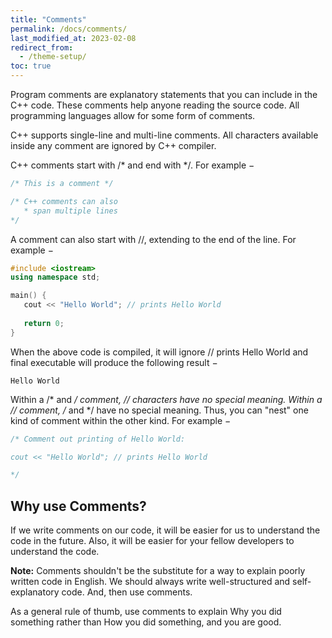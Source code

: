 ```yaml
---
title: "Comments"
permalink: /docs/comments/
last_modified_at: 2023-02-08
redirect_from:
  - /theme-setup/
toc: true
---
```

Program comments are explanatory statements that you can include in the C++ code. These comments help anyone reading the source code. All programming languages allow for some form of comments.

C++ supports single-line and multi-line comments. All characters available inside any comment are ignored by C++ compiler.

C++ comments start with /* and end with */. For example −

```c++
/* This is a comment */

/* C++ comments can also
   * span multiple lines
*/
```

A comment can also start with //, extending to the end of the line. For example −

```c++
#include <iostream>
using namespace std;

main() {
   cout << "Hello World"; // prints Hello World
   
   return 0;
}
```

When the above code is compiled, it will ignore // prints Hello World and final executable will produce the following result −

```
Hello World
```
Within a /* and */ comment, // characters have no special meaning. Within a // comment, /* and */ have no special meaning. Thus, you can "nest" one kind of comment within the other kind. For example −

```c++
/* Comment out printing of Hello World:

cout << "Hello World"; // prints Hello World

*/
```
## Why use Comments?

If we write comments on our code, it will be easier for us to understand the code in the future. Also, it will be easier for your fellow developers to understand the code.

**Note:** Comments shouldn't be the substitute for a way to explain poorly written code in English. We should always write well-structured and self-explanatory code. And, then use comments.

As a general rule of thumb, use comments to explain Why you did something rather than How you did something, and you are good.